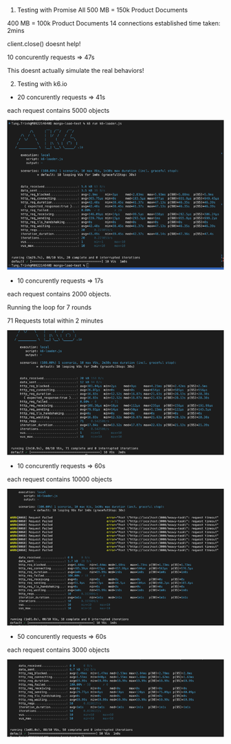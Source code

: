 1. Testing with Promise All
500 MB = 150k Product Documents

400 MB = 100k Product Documents
14 connections established
time taken: 2mins

client.close() doesnt help!

10 concurently requests => 47s

This doesnt actually simulate the real behaviors!

2. Testing with k6.io

- 20 concurently requests => 41s

each request contains 5000 objects

![!alt text](asserts/k6-result.png)

- 10 concurently requests => 17s

each request contains 2000 objects. 

Running the loop for 7 rounds 

71 Requests total within 2 minutes

![!alt text](asserts/k6-result-2.png)

- 10 concurently requests => 60s

each request contains 10000 objects

![!alt text](asserts/k6-result-3.png)

- 50 concurently requests => 60s

each request contains 3000 objects

![!alt text](asserts/k6-result-4.png)